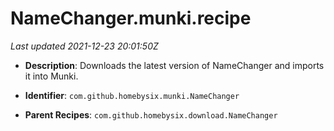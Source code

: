 # NameChanger.munki.recipe

_Last updated 2021-12-23 20:01:50Z_

- **Description**: Downloads the latest version of NameChanger and imports it into Munki.

- **Identifier**: `com.github.homebysix.munki.NameChanger`

- **Parent Recipes**: `com.github.homebysix.download.NameChanger`

